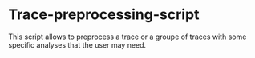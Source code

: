 # Trace-preprocessing-script
This script allows to preprocess a trace or a groupe of traces with some specific analyses that the user may need.
